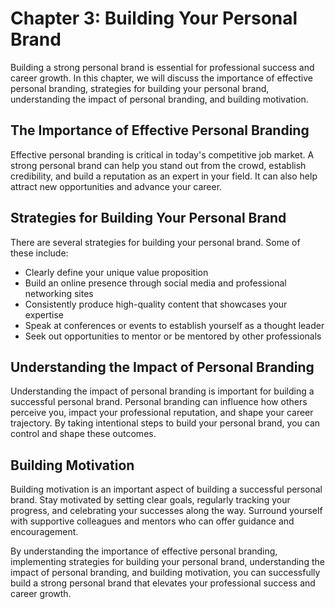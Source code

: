 Chapter 3: Building Your Personal Brand
=======================================

Building a strong personal brand is essential for professional success and career growth. In this chapter, we will discuss the importance of effective personal branding, strategies for building your personal brand, understanding the impact of personal branding, and building motivation.

The Importance of Effective Personal Branding
---------------------------------------------

Effective personal branding is critical in today's competitive job market. A strong personal brand can help you stand out from the crowd, establish credibility, and build a reputation as an expert in your field. It can also help attract new opportunities and advance your career.

Strategies for Building Your Personal Brand
-------------------------------------------

There are several strategies for building your personal brand. Some of these include:

* Clearly define your unique value proposition
* Build an online presence through social media and professional networking sites
* Consistently produce high-quality content that showcases your expertise
* Speak at conferences or events to establish yourself as a thought leader
* Seek out opportunities to mentor or be mentored by other professionals

Understanding the Impact of Personal Branding
---------------------------------------------

Understanding the impact of personal branding is important for building a successful personal brand. Personal branding can influence how others perceive you, impact your professional reputation, and shape your career trajectory. By taking intentional steps to build your personal brand, you can control and shape these outcomes.

Building Motivation
-------------------

Building motivation is an important aspect of building a successful personal brand. Stay motivated by setting clear goals, regularly tracking your progress, and celebrating your successes along the way. Surround yourself with supportive colleagues and mentors who can offer guidance and encouragement.

By understanding the importance of effective personal branding, implementing strategies for building your personal brand, understanding the impact of personal branding, and building motivation, you can successfully build a strong personal brand that elevates your professional success and career growth.
